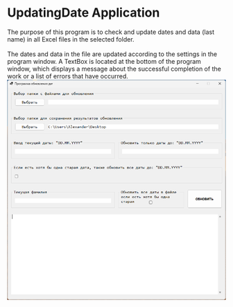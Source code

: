 # UpdatingDate Application
 The purpose of this program is to check and update dates and data (last name) in all Excel files in the selected folder. \
 \
 The dates and data in the file are updated according to the settings in the program window. 
 A TextBox is located at the bottom of the program window, which displays a message about the successful completion 
 of the work or a list of errors that have occurred.
\
![IMG1](README_IMG/1.png)